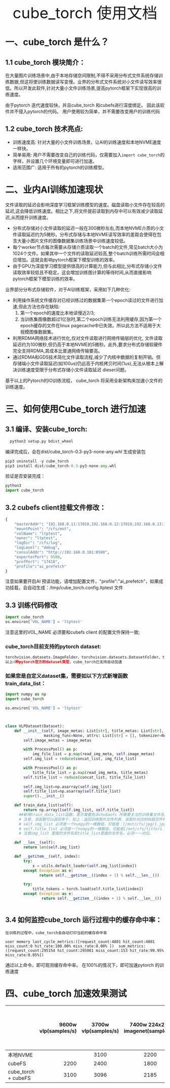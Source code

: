 <div align="center"><font size="100">cube_torch 使用文档</font></div>

# 一、cube_torch 是什么？

## 1.1 cube_torch 模块简介：
在大量图片训练场景中,由于本地存储空间限制,不得不采用分布式文件系统存储训练数据,但这将使训练数据读写变慢。业界的分布式文件系统对小文件读写效率很低。所以开发此软件,针对大量小文件训练场景,提高pytorch框架下实现很高的训练速度。

由于pytorch 迭代速度较快，并且cube_torch 和cubefs进行深度绑定。 因此该软件并不侵入pytorch的代码。 用户使用较为简单，并不需要改变用户的训练代码

## 1.2 cube_torch 技术亮点:

*  训练速度高: 针对大量的小文件训练场景，让AI的训练速度和本地NVME速度一样快。 
*  简单易用: 用户不需要改变自己的训练代码，仅需要加入`import cube_torch`的字样，并设置几个环境变量即可进行加速。
*  适用范围广: 适用于所有的pytorch的训练模型。 



# 二、业内AI训练加速现状

  文件读取的延迟会影响深度学习框架训练模型的速度。磁盘读取小文件存在较高的延迟,这会降低训练速度。相比之下,将文件提前读取到内存中可以有效减少读取延迟,从而提升训练速度。

* 分布式存储对小文件读取的延迟一般在300微秒左右,而本地NVME介质的小文件读取延迟约为5微秒。分布式存储与本地NVME读写效率的差距会使得在包含大量小图片文件的图像数据集训练场景中训练速度较低。
* 每个worker节点每次需要从存储介质读取一个batch的文件,常见batch大小为1024个文件。如果其中一个文件的读取延迟较高,整个batch训练所需时间会相应增加。这就会影响pytorch框架下模型训练的效率。
* 由于GPU为深度学习模型提供很高的计算能力,但与此相比,分布式存储小文件读取效率较低且不稳定。这会增加训练图计算的等待时间,从而直接影响pytorch框架下模型训练的效率。

业界部分分布式存储软件，对于AI训练框架，采用如下几种优化:

* 利用操作系统文件缓存对已经训练过的数据集第一个epoch读过的文件进行加速,但此方法也存在缺陷:
    1. 第一个epoch的速度比本地读慢近2/3;    
    2. 当训练集图像数超过1亿张时,第二个epoch训练无法利用缓存,因为第一个epoch缓存的文件在linux pagecache中已失效。所以此方法不适用于大规模图像数据集。
* 利用RDMA网络技术进行优化,仅对文件读取进行网络传输层的优化, 文件读取延迟约为100微秒,但仍高于本地NVME的5微秒。此外,要求分布式存储软硬件完全支持RDMA,其成本比普通网络传输要高。
* 通过RDMA和GDS技术简化文件读取流程,减少了内核中数据的复制开销。但存储端小文件读取延迟(如100us)仍远高于内核拷贝时间(1us),无法从根本上解决训练速度受限于分布式存储小文件读取延迟 dieser问题。

基于以上的Pytorch的IO训练流程，  cube_torch 将采用全新架构来加速小文件的训练速度。






# 三、如何使用Cube_torch 进行加速

## 3.1 编译、安装cube_torch:
```python
  python3 setup.py bdist_wheel
```

编译完成后，会在dist/cube_torch-0.3-py3-none-any.whl 生成安装包
```python
pip3 uninstall -y cube_torch
pip3 install dist/cube_torch-0.3-py3-none-any.whl
```
验证是否安装完成：
```python
python3
import cube_torch
```


## 3.2 cubefs client挂载文件修改：
```python
{
    "masterAddr": "192.168.0.11:17010,192.168.0.12:17010,192.168.0.13:17010",
    "mountPoint": "/cfs/mnt",
    "volName": "ltptest",
    "owner": "ltptest",
    "logDir": "/cfs/log",
    "logLevel": "debug",
    "consulAddr": "http://192.168.0.101:8500",
    "exporterPort": 9500,
    "profPort": "17410",
    "profile":"ai_prefetch"
}
```
注意如果要开启AI 预读功能，请增加配置文件，"profile":"ai_prefetch"，如果成功挂载，会自动生成：/tmp/cube_torch.config.ltptest 文件

## 3.3 训练代码修改
```python
import cube_torch
os.environ['VOL_NAME'] = 'ltptest'
```
注意这里的VOL_NAME 必须要和cubefs client 的配置文件保持一致;

### cube_torch目前支持的pytorch dataset:
```python
torchvision.datasets.ImageFolder、torchvision.datasets.DatasetFolder、torchvision.datasets.VOCDetection、torchvision.datasets.CocoDetection
以上4种pytorch官方的dataset类型，cube_torch已支持自动加速
```

### 如果您是自定义dataset集，需要如以下方式新增函数train_data_list：

```python
import numpy as np
import cube_torch

os.environ['VOL_NAME'] = 'ltptest'



class VLPDataset(Dataset):
    def __init__(self, image_metas: List[str], title_metas: List[str], max_length=50, image_transform=std_transform,
                 masking_func=None, attrs: List[str] = [], tokenizer=None):
        self.image_metas = image_metas

        with ProcessPool() as p:
            img_file_list = p.map(read_img_meta, self.image_metas)
        self.img_list = reduce(concat_list, img_file_list)

        with ProcessPool() as p:
            title_file_list = p.map(read_img_meta, title_metas)
        self.title_list = reduce(concat_list, title_file_list)
        
        self.img_list=np.asarray(self.img_list)
        self.title_list=np.asarray(self.title_list)
        super().__init__()

    def train_data_list(self):
        return np.array([self.img_list, self.title_list])
      ##新增train_data_list函数，表示需要告诉chubaofs 所需要关注的训练集文件名列表。
      # 注意，该函数可以返回多个，如上：返回训练图片文件列表、该图片对应的标题文件列表
      # self.img_list 必须是一个numpy的一维数组，可能是：[/mnt/cfs/jpg/1.jpg,/mnt/cfs/jpg/2.jpg,/mnt/cfs/jpg/3.jpg,/mnt/cfs/jpg/4.jpg]
      # self.title_list 必须是一个numpy的一维数组，可能是[/mnt/cfs/title/1.title,/mnt/cfs/title/2.title,/mnt/cfs/title/3.title,/mnt/cfs/title/4.title]
      # 注意img_list 里面的文件名和title_list里面的文件名，必须一一对应。

    def __len__(self):
        return len(self.img_list)

    def __getitem__(self, index):
        try:
            x = utils.default_loader(self.img_list[index])
        except Exception as e:
               return self.__getitem__((index + 1) % self.__len__())

        try:
            title_tokens = torch.load(self.title_list[index])
        except Exception as e:
                return self.__getitem__((index + 1) % self.__len__())



```


## 3.4 如何监控cube_torch 运行过程中的缓存命中率：

```shell
在训练的过程中，cube_torch会自动打印当前的缓存命中率

user memory last_cycle_metrics:([request_count:4801 hit_count:4801 miss_count:0 hit_rate:100.00% miss_rate:0.00% ])  sum_metrics:([request_count:295154 hit_count:295001 miss_count:153 hit_rate:99.95% miss_rate:0.05%])

```
通过以上命令，即可观测缓存命中率。 在100%的情况下，即可加速pytorch 的训练速度


# 四、cube_torch 加速效果测试


|                    | 9600w vlp(samples/s) | 3700w vlp(samples/s) | 7400w 224x224 imagenet(samples/s) |128w imagenet 1280x857 (samples/s)|128w imagenet  1280x857 (每个epoch 耗费秒数)|
| :-----             | ----:                | :----:               | :----:                    | :----:                 | :----:                        |
| 本地NVME            |                      | 3100                 | 2200                      | 1036                   |   1030                        | 
| cubeFS             | 2200                 | 2400                 | 1800                      | 1356                   |   1350                        | 
| cube_torch + cubeFS| 3100                 | 3096                 | 2185                      | 1958                   |   640                         | 
